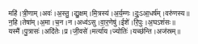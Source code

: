 

  
महि॑।त्री॒णाम्।अवः॑।अ॒स्तु॒।द्यु॒क्षम्।मि॒त्रस्य॑।अ॒र्य॒म्णः।दुः॒ऽआ॒धर्ष॑म्।वरु॑णस्य॥  
न॒हि।तेषा॑म्।अ॒मा।च॒न।न।अध्व॑ऽसु।वा॒र॒णेषु॑।ईशे॑।रि॒पुः।अ॒घऽशं॑सः॥  
यस्मै॑।पु॒त्रासः॑।अदि॑तेः।प्र।जी॒वसे॑।मर्त्या॑य।ज्योतिः॑।यच्छ॑न्ति।अज॑स्रम्॥  
